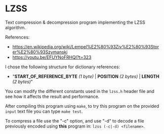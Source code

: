 # LZSS
Text compression & decompression program implementing the LZSS algorithm.

References:
- https://en.wikipedia.org/wiki/Lempel%E2%80%93Ziv%E2%80%93Storer%E2%80%93Szymanski
- https://youtu.be/EFUYNoFRHQI?t=323

I chose the following structure for dictionary references: 
- "**START_OF_REFERENCE_BYTE** *(1 byte)* | **POSITION** *(2 bytes)* | **LENGTH** *(2 bytes)*"

You can modify the different constants used in the `lzss.h` header file and see how it affects the result and performance.

After compiling this program using `make`, to try this program on the provided `input` text file you can type `make test`.

To compress a file use the "-c" option, and use "-d" to decode a file previously encoded using **this** program in: `lzss (-c|-d) <filename>`.